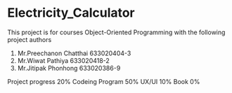 # Electricity_Calculator
This project is for courses Object-Oriented Programming with the following project authors
1. Mr.Preechanon Chatthai 633020404-3
2. Mr.Wiwat Pathiya       633020418-2
3. Mr.Jitipak Phonhong    633020386-9

Project progress 20%
Codeing Program 50%
UX/UI 10%
Book 0%
